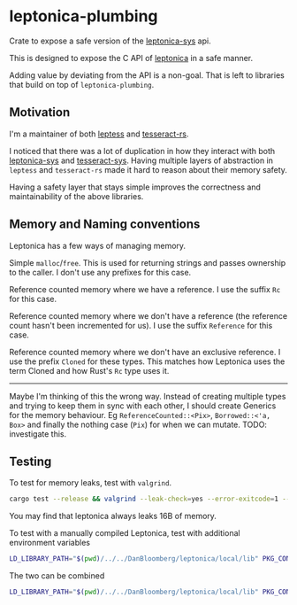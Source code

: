 # leptonica-plumbing

Crate to expose a safe version of the
[leptonica-sys](https://crates.io/crates/leptonica-sys) api.

This is designed to expose the C API of [leptonica](http://www.leptonica.org/)
in a safe manner.

Adding value by deviating from the API is a non-goal. That is left to libraries
that build on top of `leptonica-plumbing`.

## Motivation

I'm a maintainer of both [leptess](https://crates.io/crates/leptess) and
[tesseract-rs](https://crates.io/crates/tesseract).

I noticed that there was a lot of duplication in how they interact with both
[leptonica-sys](https://crates.io/crates/leptonica-sys) and
[tesseract-sys](https://crates.io/crates/tesseract-sys). Having multiple layers
of abstraction in `leptess` and `tesseract-rs` made it hard to reason about
their memory safety.

Having a safety layer that stays simple improves the correctness and
maintainability of the above libraries.

## Memory and Naming conventions

Leptonica has a few ways of managing memory.

Simple `malloc`/`free`. This is used for returning strings and passes ownership
to the caller. I don't use any prefixes for this case.

Reference counted memory where we have a reference. I use the suffix `Rc` for
this case.

Reference counted memory where we don't have a reference (the reference count
hasn't been incremented for us). I use the suffix `Reference` for this case.

Reference counted memory where we don't have an exclusive reference. I use the
prefix `Cloned` for these types. This matches how Leptonica uses the term Cloned
and how Rust's `Rc` type uses it.

---

Maybe I'm thinking of this the wrong way. Instead of creating multiple types and
trying to keep them in sync with each other, I should create Generics for the
memory behaviour. Eg `ReferenceCounted::<Pix>`, `Borrowed::<'a, Box>` and
finally the nothing case (`Pix`) for when we can mutate. TODO: investigate this.

## Testing

To test for memory leaks, test with `valgrind`.

```bash
cargo test --release && valgrind --leak-check=yes --error-exitcode=1 --leak-check=full --show-leak-kinds=all "$(find target/*/deps/ -executable -name 'leptonica_plumbing-*')"
```

You may find that leptonica always leaks 16B of memory.

To test with a manually compiled Leptonica, test with additional environment
variables

```bash
LD_LIBRARY_PATH="$(pwd)/../../DanBloomberg/leptonica/local/lib" PKG_CONFIG_PATH="$(pwd)/../../DanBloomberg/leptonica/local/lib/pkgconfig" cargo test
```

The two can be combined

```bash
LD_LIBRARY_PATH="$(pwd)/../../DanBloomberg/leptonica/local/lib" PKG_CONFIG_PATH="$(pwd)/../../DanBloomberg/leptonica/local/lib/pkgconfig" bash -c 'cargo test --release && valgrind --leak-check=yes --error-exitcode=1 --leak-check=full --show-leak-kinds=all "$(find target/*/deps/ -executable -name 'leptonica_plumbing-*')"'
```
